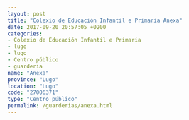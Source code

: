 ```yaml
---
layout: post
title: "Colexio de Educación Infantil e Primaria Anexa"
date: 2017-09-20 20:57:05 +0200
categories:
- Colexio de Educación Infantil e Primaria
- lugo
- lugo
- Centro público
- guarderia
name: "Anexa"
province: "Lugo"
location: "Lugo"
code: "27006371"
type: "Centro público"
permalink: /guarderias/anexa.html
---
```

